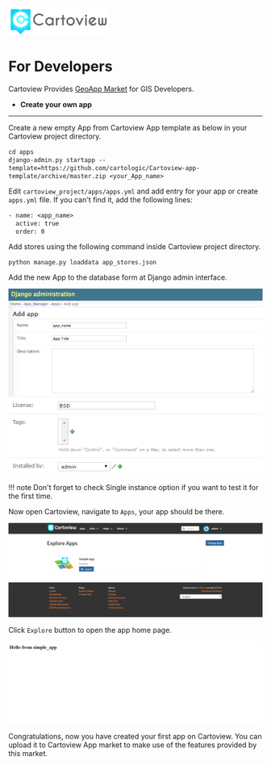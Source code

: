 ![Cartoview Logo](img/cartoview-logo.png)
# For Developers

Cartoview Provides [GeoApp Market][1] for GIS Developers.

[1]: http://www.cartoview.org/

- **Create your own app**

***

Create a new empty App from Cartoview App template as below in your Cartoview project directory.

```shell
cd apps
django-admin.py startapp --template=https://github.com/cartologic/Cartoview-app-template/archive/master.zip <your_App_name>
```

Edit ``cartoview_project/apps/apps.yml`` and add entry for your app or create ``apps.yml`` file. If you can't find it, add the following lines:

```shell
- name: <app_name>
  active: true
  order: 0
```

Add stores using the following command inside Cartoview project directory.

```shell
python manage.py loaddata app_stores.json
```

Add the new App to the database form at Django admin interface.

![Developers app](img/for-developers/developers_app.png)
![Developers app](img/for-developers/single_instance.PNG)

!!! note
    Don't forget to check Single instance option if you want to test it for the first time.
    
Now open Cartoview, navigate to ``Apps``, your app should be there.

![Developers app](img/for-developers/apps_panel.PNG)

Click ``Explore`` button to open the app home page.

![Developers app](img/for-developers/app_home.PNG)

Congratulations, now you have created your first app on Cartoview. You can upload it to Cartoview App market to make use of the features provided by this market.
